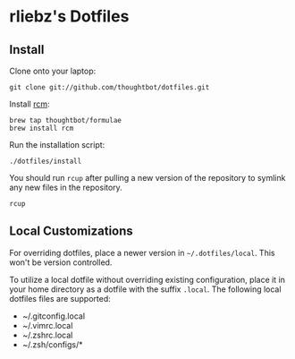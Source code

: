 rliebz's Dotfiles
=================

Install
-------

Clone onto your laptop:

    git clone git://github.com/thoughtbot/dotfiles.git

Install [rcm](https://github.com/thoughtbot/rcm):

    brew tap thoughtbot/formulae
    brew install rcm

Run the installation script:

    ./dotfiles/install

You should run `rcup` after pulling a new version of the repository to symlink
any new files in the repository.

    rcup


Local Customizations
--------------------

For overriding dotfiles, place a newer version in `~/.dotfiles/local`. This
won't be version controlled.

To utilize a local dotfile without overriding existing configuration, place it
in your home directory as a dotfile with the suffix `.local`. The following
local dotfiles files are supported:

- ~/.gitconfig.local
- ~/.vimrc.local
- ~/.zshrc.local
- ~/.zsh/configs/*
